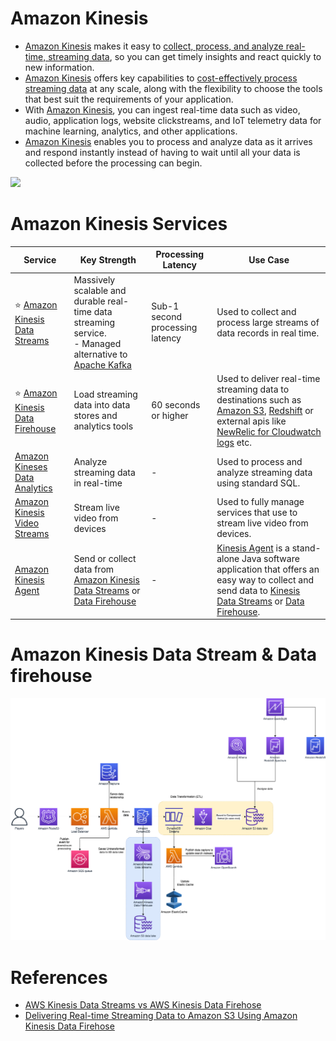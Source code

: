 # Amazon Kinesis
- [Amazon Kinesis](https://aws.amazon.com/kinesis/) makes it easy to [collect, process, and analyze real-time, streaming data](../../../../1_HLDDesignComponents/5_BigDataComponents/StreamProcessing/Readme.md), so you can get timely insights and react quickly to new information.
- [Amazon Kinesis]() offers key capabilities to [cost-effectively process streaming data](../../../../1_HLDDesignComponents/5_BigDataComponents/StreamProcessing/Readme.md) at any scale, along with the flexibility to choose the tools that best suit the requirements of your application. 
- With [Amazon Kinesis](), you can ingest real-time data such as video, audio, application logs, website clickstreams, and IoT telemetry data for machine learning, analytics, and other applications. 
- [Amazon Kinesis]() enables you to process and analyze data as it arrives and respond instantly instead of having to wait until all your data is collected before the processing can begin.

![](https://k21academy.com/wp-content/uploads/2020/12/2020-12-12-13_15_47-AWS-Certified-Solutions-Architect-Slides-v3.5.pdf-Personal-Microsoft%E2%80%8B-Edge.png)

# Amazon Kinesis Services

| Service                                                                                            | Key Strength                                                                                                                                                                     | Processing Latency              | Use Case                                                                                                                                                                                                                                                                                                                             |
|----------------------------------------------------------------------------------------------------|----------------------------------------------------------------------------------------------------------------------------------------------------------------------------------|---------------------------------|--------------------------------------------------------------------------------------------------------------------------------------------------------------------------------------------------------------------------------------------------------------------------------------------------------------------------------------|
| :star: [Amazon Kinesis Data Streams](../../../5_MessageBrokerServices/AmazonKinesisDataStreams.md) | Massively scalable and durable real-time data streaming service.<br/>- Managed alternative to [Apache Kafka](../../../../1_HLDDesignComponents/4_MessageBrokers/Kafka/Readme.md) | Sub-1 second processing latency | Used to collect and process large streams of data records in real time.                                                                                                                                                                                                                                                              |
| :star: [Amazon Kinesis Data Firehouse](AmazonKinesisDataFirehouse.md)                              | Load streaming data into data stores and analytics tools                                                                                                                         | 60 seconds or higher            | Used to deliver real-time streaming data to destinations such as [Amazon S3](../../../7_StorageServices/3_ObjectStorageS3/Readme.md), [Redshift](../../DataWarehouse/AmazonRedshift.md) or external apis like [NewRelic for Cloudwatch logs](https://docs.aws.amazon.com/AmazonCloudWatch/latest/logs/SubscriptionFilters.html) etc. |
| [Amazon Kineses Data Analytics](../../DataAnalytics/AmazonKinesisDataAnalytics.md)                 | Analyze streaming data in real-time                                                                                                                                              | -                               | Used to process and analyze streaming data using standard SQL.                                                                                                                                                                                                                                                                       |
| [Amazon Kinesis Video Streams](https://aws.amazon.com/kinesis/video-streams)                       | Stream live video from devices                                                                                                                                                   | -                               | Used to fully manage services that use to stream live video from devices.                                                                                                                                                                                                                                                            |
| [Amazon Kinesis Agent](https://docs.aws.amazon.com/streams/latest/dev/writing-with-agents.html)    | Send or collect data from [Amazon Kinesis Data Streams](../../../5_MessageBrokerServices/AmazonKinesisDataStreams.md) or [Data Firehouse](AmazonKinesisDataFirehouse.md)         | -                               | [Kinesis Agent](https://docs.aws.amazon.com/streams/latest/dev/writing-with-agents.html) is a stand-alone Java software application that offers an easy way to collect and send data to [Kinesis Data Streams](../../../5_MessageBrokerServices/AmazonKinesisDataStreams.md) or [Data Firehouse](AmazonKinesisDataFirehouse.md).     |

# Amazon Kinesis Data Stream & Data firehouse

![](../../../../3_HLDDesignProblems/IOTDataCapture/assets/AWS-IOT-Data-Capture.png)

# References
- [AWS Kinesis Data Streams vs AWS Kinesis Data Firehose](https://www.whizlabs.com/blog/aws-kinesis-data-streams-vs-aws-kinesis-data-firehose/)
- [Delivering Real-time Streaming Data to Amazon S3 Using Amazon Kinesis Data Firehose](https://towardsdatascience.com/delivering-real-time-streaming-data-to-amazon-s3-using-amazon-kinesis-data-firehose-2cda5c4d1efe)